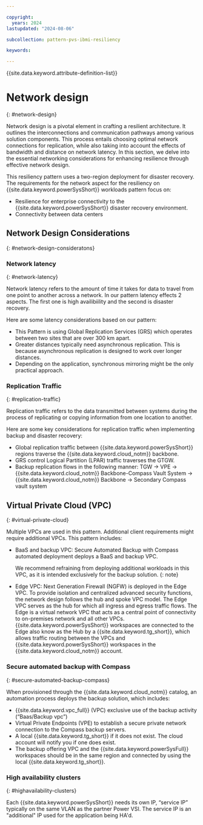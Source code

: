 ```yaml
---

copyright:
  years: 2024
lastupdated: "2024-08-06"

subcollection: pattern-pvs-ibmi-resiliency

keywords:

---
```


{{site.data.keyword.attribute-definition-list}}

# Network design
{: #network-design}

Network design is a pivotal element in crafting a resilient architecture. It outlines the interconnections and communication pathways among various solution components. This process entails choosing optimal network connections for replication, while also taking into account the effects of bandwidth and distance on network latency. In this section, we delve into the essential networking considerations for enhancing resilience through effective network design.

This resiliency pattern uses a two-region deployment for disaster recovery. The requirements for the network aspect for the resiliency on {{site.data.keyword.powerSysShort}} workloads pattern focus on:

- Resilience for enterprise connectivity to the {{site.data.keyword.powerSysShort}} disaster recovery environment.
- Connectivity between data centers

## Network Design Considerations
{: #network-design-consideratons}

### Network latency
{: #network-latency}

Network latency refers to the amount of time it takes for data to travel from one point to another across a network. In our pattern latency effects 2 aspects. The first one is high availibiility and the second is disaster recovery. 

Here are some latency considerations based on our pattern:

- This Pattern is using Global Replication Services (GRS) which operates between two sites that are over 300 km apart. 
- Greater distances typically need asynchronous replication. This is because asynchronous replication is designed to work over longer distances. 
- Depending on the application, synchronous mirroring might be the only practical approach.

### Replication Traffic
{: #replication-traffic}

Replication traffic refers to the data transmitted between systems during the process of replicating or copying information from one location to another. 

Here are some key considerations for replication traffic when implementing backup and disaster recovery:

- Global replication traffic between {{site.data.keyword.powerSysShort}} regions traverse the {{site.data.keyword.cloud_notm}} backbone.
- GRS control Logical Partition (LPAR) traffic traverses the GTGW.
- Backup replication flows in the following manner: TGW -> VPE -> {{site.data.keyword.cloud_notm}} Backbone-Compass Vault System -> {{site.data.keyword.cloud_notm}} Backbone -> Secondary Compass vault system

## Virtual Private Cloud (VPC)
{: #virtual-private-cloud}

Multiple VPCs are used in this pattern. Additional client requirements might require additional VPCs. This pattern includes:

- BaaS and backup VPC: Secure Automated Backup with Compass automated deployment deploys a BaaS and backup VPC. 

    We recommend refraining from deploying additional workloads in this VPC, as it is intended exclusively for the backup solution.
    {: note}

- Edge VPC: Next Generation Firewall (NGFW) is deployed in the Edge VPC. To provide isolation and centralized advanced security functions, the network design follows the hub and spoke VPC model. The Edge VPC serves as the hub for which all ingress and egress traffic flows. The Edge is a virtual network VPC that acts as a central point of connectivity to on-premises network and all other VPCs. {{site.data.keyword.powerSysShort}} workspaces are connected to the Edge also know as the Hub by a {{site.data.keyword.tg_short}}, which allows traffic routing between the VPCs and {{site.data.keyword.powerSysShort}} workspaces in the {{site.data.keyword.cloud_notm}} account.

### Secure automated backup with Compass
{: #secure-automated-backup-compass}

When provisioned through the {{site.data.keyword.cloud_notm}} catalog, an automation process deploys the backup solution, which includes:

- {{site.data.keyword.vpc_full}} (VPC) exclusive use of the backup activity (“Baas/Backup vpc”)
- Virtual Private Endpoints (VPE) to establish a secure private network connection to the Compass backup servers.
- A local {{site.data.keyword.tg_short}} if it does not exist. The cloud account will notify you if one does exist. 
- The backup offering VPC and the {{site.data.keyword.powerSysFull}} workspaces should be in the same region and connected by using the local {{site.data.keyword.tg_short}}.

### High availability clusters
{: #highavailability-clusters}

Each {{site.data.keyword.powerSysShort}} needs its own IP, “service IP” typically on the same VLAN as the partner Power VSI. The service IP is an "additional" IP used for the application being HA'd.

